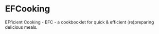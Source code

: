 # EFCooking
EFficient Cooking - EFC - a cookbooklet for quick &amp; efficient (re)preparing delicious meals.

